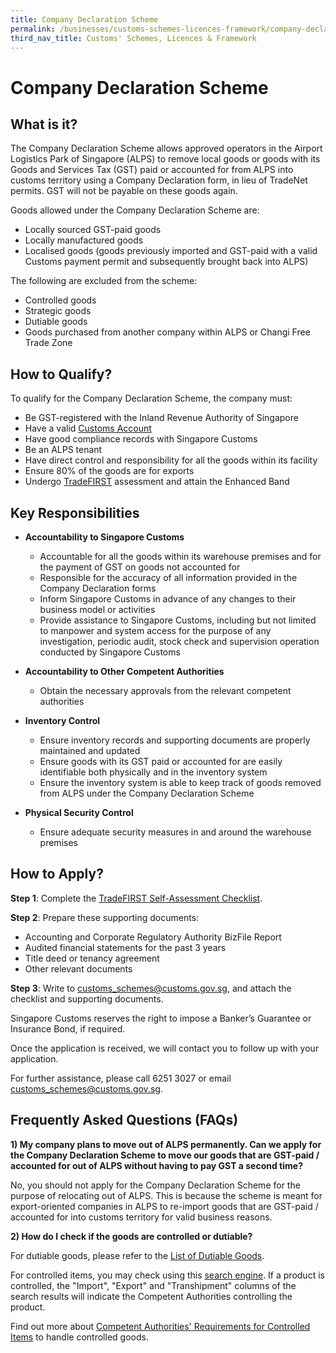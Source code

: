 ```yaml
---
title: Company Declaration Scheme
permalink: /businesses/customs-schemes-licences-framework/company-declaration-scheme
third_nav_title: Customs' Schemes, Licences & Framework
---
```


# Company Declaration Scheme

## What is it?

The Company Declaration Scheme allows approved operators in the Airport Logistics Park of Singapore (ALPS) to remove local goods or goods with its Goods and Services Tax (GST) paid or accounted for from ALPS into customs territory using a Company Declaration form, in lieu of TradeNet permits. GST will not be payable on these goods again.

Goods allowed under the Company Declaration Scheme are:

-   Locally sourced GST-paid goods
-   Locally manufactured goods
-   Localised goods (goods previously imported and GST-paid with a valid Customs payment permit and subsequently brought back into ALPS)

The following are excluded from the scheme:

-   Controlled goods
-   Strategic goods
-   Dutiable goods
-   Goods purchased from another company within ALPS or Changi Free Trade Zone

## How to Qualify?

To qualify for the Company Declaration Scheme, the company must:

-   Be GST-registered with the Inland Revenue Authority of Singapore
-   Have a valid  [Customs Account](/businesses/new-traders-and-registration-services/registration-services/activate-customs-account)
-   Have good compliance records with Singapore Customs
-   Be an ALPS tenant
-   Have direct control and responsibility for all the goods within its facility
-   Ensure 80% of the goods are for exports
-   Undergo  [TradeFIRST](/businesses/customs-schemes-licences-framework/trade-first) assessment and attain the Enhanced Band

## Key Responsibilities

-   **Accountability to Singapore Customs**
    
    -   Accountable for all the goods within its warehouse premises and for the payment of GST on goods not accounted for
    -   Responsible for the accuracy of all information provided in the Company Declaration forms
    -   Inform Singapore Customs in advance of any changes to their business model or activities
    -   Provide assistance to Singapore Customs, including but not limited to manpower and system access for the purpose of any investigation, periodic audit, stock check and supervision operation conducted by Singapore Customs

-   **Accountability to Other Competent Authorities**
    
    -   Obtain the necessary approvals from the relevant competent authorities

-   **Inventory Control**
    
    -   Ensure inventory records and supporting documents are properly maintained and updated
    -   Ensure goods with its GST paid or accounted for are easily identifiable both physically and in the inventory system
    -   Ensure the inventory system is able to keep track of goods removed from ALPS under the Company Declaration Scheme

-   **Physical Security Control**
    
    -   Ensure adequate security measures in and around the warehouse premises

## How to Apply?

**Step 1**: Complete the  [TradeFIRST Self-Assessment Checklist](/documents/businesses/31May2019-final-TradeFIRST-SelfAssessment-Checklist-approved.xlsx).

**Step 2**: Prepare these supporting documents:

-   Accounting and Corporate Regulatory Authority BizFile Report
-   Audited financial statements for the past 3 years
-   Title deed or tenancy agreement
-   Other relevant documents

**Step 3**: Write to  [customs_schemes@customs.gov.sg](mailto:customs_schemes@customs.gov.sg), and attach the checklist and supporting documents.

Singapore Customs reserves the right to impose a Banker’s Guarantee or Insurance Bond, if required.

Once the application is received, we will contact you to follow up with your application.

For further assistance, please call 6251 3027 or email  [customs_schemes@customs.gov.sg](mailto:customs_schemes@customs.gov.sg).

## Frequently Asked Questions (FAQs)

**1) My company plans to move out of ALPS permanently. Can we apply for the Company Declaration Scheme to move our goods that are GST-paid / accounted for out of ALPS without having to pay GST a second time?**

No, you should not apply for the Company Declaration Scheme for the purpose of relocating out of ALPS. This is because the scheme is meant for export-oriented companies in ALPS to re-import goods that are GST-paid / accounted for into customs territory for valid business reasons.

**2) How do I check if the goods are controlled or dutiable?**

For dutiable goods, please refer to the  [List of Dutiable Goods](/businesses/valuation-duties-taxes-fees/duties-and-dutiable-goods/list-of-dutiable-goods).

For controlled items, you may check using this  [search engine](https://www.tradenet.gov.sg/tradenet/portlets/search/searchHSCA/searchInitHSCA.do). If a product is controlled, the "Import", "Export" and "Transhipment" columns of the search results will indicate the Competent Authorities controlling the product.

Find out more about  [Competent Authorities' Requirements for Controlled Items](/businesses/national-single-window/overview/competent-authorities-requirements)  to handle controlled goods.
